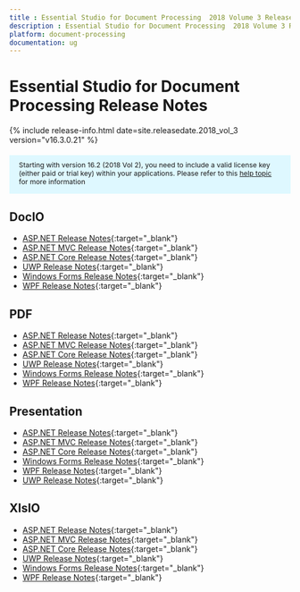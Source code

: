 ```yaml
---
title : Essential Studio for Document Processing  2018 Volume 3 Release Notes 
description : Essential Studio for Document Processing  2018 Volume 3 Release Notes 
platform: document-processing
documentation: ug
---
```


# Essential Studio for Document Processing Release Notes 

{% include release-info.html date=site.releasedate.2018_vol_3  version="v16.3.0.21" %} 

<style>
    #license {
        font-size: .88em !important;
        margin-top: 1.5em;
        margin-bottom: 1.5em;
        background-color: #def8ff;
        padding: 10px 17px 14px;
    }
</style>

<div id="license">
    Starting with version 16.2 (2018 Vol 2), you need to include a valid license key (either paid or trial key) within your applications.
    Please refer to this <a href="/common/essential-studio/licensing/license-key">help topic</a> for more information
</div> 

## DocIO

* [ASP.NET Release Notes](/aspnet/release-notes/v16.3.0.21#docio){:target="_blank"}
* [ASP.NET MVC Release Notes](/aspnetmvc/release-notes/v16.3.0.21#docio){:target="_blank"}
* [ASP.NET Core Release Notes](/aspnet-core/release-notes/v16.3.0.21#docio){:target="_blank"}
* [UWP Release Notes](/uwp/release-notes/v16.3.0.21#docio){:target="_blank"}
* [Windows Forms Release Notes](/windowsforms/release-notes/v16.3.0.21#docio){:target="_blank"}
* [WPF Release Notes](/wpf/release-notes/v16.3.0.21#docio){:target="_blank"}


## PDF

* [ASP.NET Release Notes](/aspnet/release-notes/v16.3.0.21#pdf){:target="_blank"}
* [ASP.NET MVC Release Notes](/aspnetmvc/release-notes/v16.3.0.21#pdf){:target="_blank"}
* [ASP.NET Core Release Notes](/aspnet-core/release-notes/v16.3.0.21#pdf){:target="_blank"}
* [UWP Release Notes](/uwp/release-notes/v16.3.0.21#pdf){:target="_blank"}
* [Windows Forms Release Notes](/windowsforms/release-notes/v16.3.0.21#pdf){:target="_blank"}
* [WPF Release Notes](/wpf/release-notes/v16.3.0.21#pdf){:target="_blank"}


## Presentation

* [ASP.NET Release Notes](/aspnet/release-notes/v16.3.0.21#presentation){:target="_blank"}
* [ASP.NET MVC Release Notes](/aspnetmvc/release-notes/v16.3.0.21#presentation){:target="_blank"}
* [ASP.NET Core Release Notes](/aspnet-core/release-notes/v16.3.0.21#presentation){:target="_blank"}
* [Windows Forms Release Notes](/windowsforms/release-notes/v16.3.0.21#presentation){:target="_blank"}
* [WPF Release Notes](/wpf/release-notes/v16.3.0.21#presentation){:target="_blank"}
* [UWP Release Notes](/uwp/release-notes/v16.3.0.21#presentation){:target="_blank"}


## XlsIO

* [ASP.NET Release Notes](/aspnet/release-notes/v16.3.0.21#xlsio){:target="_blank"}
* [ASP.NET MVC Release Notes](/aspnetmvc/release-notes/v16.3.0.21#xlsio){:target="_blank"}
* [ASP.NET Core Release Notes](/aspnet-core/release-notes/v16.3.0.21#xlsio){:target="_blank"}
* [UWP Release Notes](/uwp/release-notes/v16.3.0.21#xlsio){:target="_blank"}
* [Windows Forms Release Notes](/windowsforms/release-notes/v16.3.0.21#xlsio){:target="_blank"}
* [WPF Release Notes](/wpf/release-notes/v16.3.0.21#xlsio){:target="_blank"}